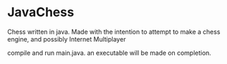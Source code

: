 # JavaChess
 Chess written in java. Made with the intention to attempt to make a chess engine, and possibly Internet Multiplayer
 
 compile and run main.java. an executable will be made on completion.  
